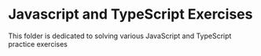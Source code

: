 # Javascript and TypeScript Exercises
This folder is dedicated to solving various JavaScript and TypeScript practice exercises
